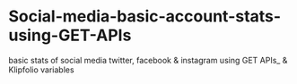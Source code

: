 # Social-media-basic-account-stats-using-GET-APIs
basic stats of social media twitter, facebook &amp; instagram using GET APIs_ &amp; Klipfolio variables
